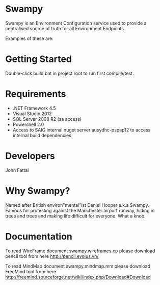 **Swampy**
==========

Swampy is an Environment Configuration service used to provide a centralised source of truth for all Environment Endpoints. 

Examples of these are: 


# Getting Started 
Double-click build.bat in project root to run first compile/test.

# Requirements
* .NET Framework 4.5
* Visual Studio 2012
* SQL Server 2008 R2 (sa access)
* Powershell 2.0
* Access to SAIG internal nuget server ausydhc-pspap12 to access internal build dependencies

# Developers 

John Fattal


# Why Swampy? 

Named after British environ"mental"ist Daniel Hooper a.k.a Swampy.
Famous for protesting against the Manchester airport runway, hiding in trees and trees and making life difficult for everyone. What a knob.


# Documentation 

To read WireFrame document swampy.wireframes.ep please download pencil tool from here
http://pencil.evolus.vn/

To read MindMap document swampy.mindmap.mm please download FreeMind tool from here
http://freemind.sourceforge.net/wiki/index.php/Download#Download

